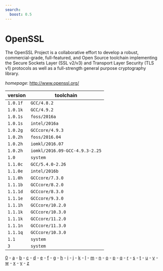 ```yaml
---
search:
  boost: 0.5
---
```

# OpenSSL

The OpenSSL Project is a collaborative effort to develop a robust, commercial-grade, full-featured,  and Open Source toolchain implementing the Secure Sockets Layer (SSL v2/v3) and Transport Layer Security (TLS v1)   protocols as well as a full-strength general purpose cryptography library.

*homepage*: <http://www.openssl.org/>

version | toolchain
--------|----------
``1.0.1f`` | ``GCC/4.8.2``
``1.0.1k`` | ``GCC/4.9.2``
``1.0.1s`` | ``foss/2016a``
``1.0.1s`` | ``intel/2016a``
``1.0.2g`` | ``GCCcore/4.9.3``
``1.0.2h`` | ``foss/2016.04``
``1.0.2h`` | ``iomkl/2016.07``
``1.0.2h`` | ``iomkl/2016.09-GCC-4.9.3-2.25``
``1.0`` | ``system``
``1.1.0c`` | ``GCC/5.4.0-2.26``
``1.1.0e`` | ``intel/2016b``
``1.1.0h`` | ``GCCcore/7.3.0``
``1.1.1b`` | ``GCCcore/8.2.0``
``1.1.1d`` | ``GCCcore/8.3.0``
``1.1.1e`` | ``GCCcore/9.3.0``
``1.1.1h`` | ``GCCcore/10.2.0``
``1.1.1k`` | ``GCCcore/10.3.0``
``1.1.1k`` | ``GCCcore/11.2.0``
``1.1.1n`` | ``GCCcore/11.3.0``
``1.1.1q`` | ``GCCcore/10.3.0``
``1.1`` | ``system``
``3`` | ``system``

[0](../0/index.md) - [a](../a/index.md) - [b](../b/index.md) - [c](../c/index.md) - [d](../d/index.md) - [e](../e/index.md) - [f](../f/index.md) - [g](../g/index.md) - [h](../h/index.md) - [i](../i/index.md) - [j](../j/index.md) - [k](../k/index.md) - [l](../l/index.md) - [m](../m/index.md) - [n](../n/index.md) - [o](../o/index.md) - [p](../p/index.md) - [q](../q/index.md) - [r](../r/index.md) - [s](../s/index.md) - [t](../t/index.md) - [u](../u/index.md) - [v](../v/index.md) - [w](../w/index.md) - [x](../x/index.md) - [y](../y/index.md) - [z](../z/index.md)

